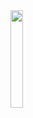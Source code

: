 <img src="https://github.com/user-attachments/assets/c246f38b-88ea-4c4c-a78c-ec0058345389" style="width:20%;align:center">
